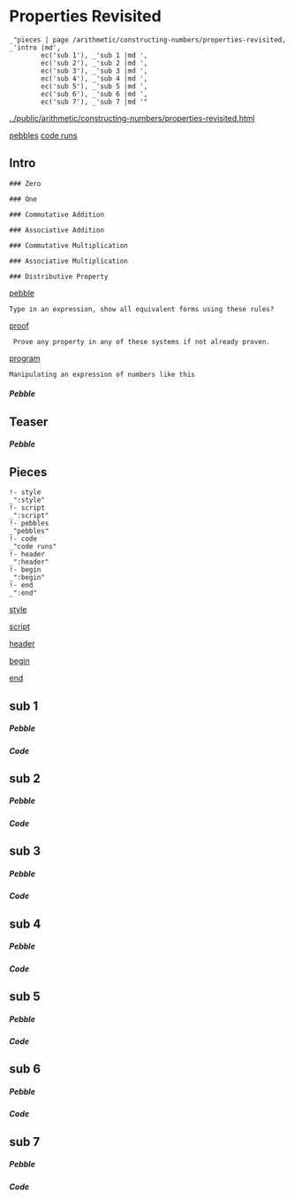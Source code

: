 # Properties Revisited

    _"pieces | page /arithmetic/constructing-numbers/properties-revisited, _'intro |md',
            ec('sub 1'), _'sub 1 |md ',
            ec('sub 2'), _'sub 2 |md ',
            ec('sub 3'), _'sub 3 |md ',
            ec('sub 4'), _'sub 4 |md ',
            ec('sub 5'), _'sub 5 |md ',
            ec('sub 6'), _'sub 6 |md ',
            ec('sub 7'), _'sub 7 |md '"

[../public/arithmetic/constructing-numbers/properties-revisited.html](# "save:")

[pebbles](#pebble "h5: | .join \n")
[code runs](#code "h5: | .join \n")

## Intro

    ### Zero

    ### One

    ### Commutative Addition

    ### Associative Addition

    ### Commutative Multiplication

    ### Associative Multiplication

    ### Distributive Property


[pebble]()

    Type in an expression, show all equivalent forms using these rules? 

[proof]()

     Prove any property in any of these systems if not already proven. 

[program]()

    Manipulating an expression of numbers like this


##### Pebble

## Teaser

##### Pebble

## Pieces

    !- style
    _":style"
    !- script
    _":script"
    !- pebbles
    _"pebbles"
    !- code
    _"code runs"
    !- header
    _":header"
    !- begin
    _":begin"
    !- end
    _":end"



[style]() 

[script]()

[header]()

[begin]()

[end]()

## sub 1




##### Pebble


##### Code


## sub 2




##### Pebble


##### Code


## sub 3




##### Pebble


##### Code


## sub 4




##### Pebble


##### Code


## sub 5




##### Pebble


##### Code


## sub 6




##### Pebble


##### Code


## sub 7




##### Pebble


##### Code


